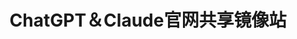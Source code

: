 ---
layout: home
title: ChatGPT＆Claude官网共享镜像站

hero:
  name: CNChat
  text: ChatGPT＆Claude官网共享镜像站
  tagline: ""
  image:
    src: https://cdn.jerryz.com.cn/gh/YangguangZhou/CNChat-Docs@main/docs/public/cnchat.png
    alt: CNChat
  actions:
    - theme: brand
      text: 开始了解
      link: /guide/introduction
    - theme: alt
      text: 开始使用
      link: https://cn.ai0.cn/
    - theme: alt
      text: 下载应用
      link: /guide/download
    - theme: alt
      text: 进阶教程
      link: /advance/prompt

features:
  - icon: 🛡️
    title: 稳定
    details: 从2023年3月份开始运营，比大部分的网站运营时间还要久，还有api备用站点，可以做到官网不倒，CNChat不倒。
  - icon: 🤖
    title: 精准
    details: CNChat 支持 GPT-4o、GPT-4、Claude-3-Opus、Claude-3-5-Sonnet 等所有OpenAI和Anthropic官网模型，支持GPTs、Artifact等功能。OpenAI多模态模型包括上传 PDF、图片进行分析、联网对话、语音聊天等功能。无需担心封号风险。
  - icon: ✨
    title: 简洁
    details: 使用体验与官网完全一致，可在第一时间体验到官网所有新功能。相比于其他的网站，CNChat支持的功能更全面，使用体验更好。
  - icon: 🚀
    title: 易用
    details: 无需科学上网，内置多个 OpenAI Plus 和 Claude Pro 账号，无需担心次数限制，真正做到打开即用。
---